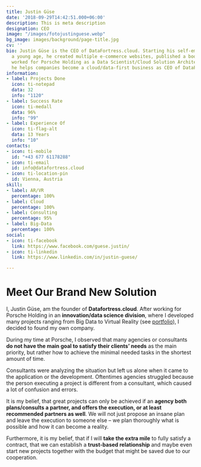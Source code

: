 ```yaml
---
title: Justin Güse
date: '2018-09-29T14:42:51.000+06:00'
description: This is meta description
designation: CEO
image: "/images/fotojustinguese.webp"
bg_image: images/background/page-title.jpg
cv: ''
bio: Justin Güse is the CEO of DataFortress.cloud. Starting his self-employment at
  a young age, he created multiple e-commerce websites, published a book, and finally
  worked for Porsche Holding as a Data Scientist/Cloud Solution Architect. Nowadays
  he helps companies become a cloud/data-first business as CEO of DataFortress.cloud
information:
- label: Projects Done
  icon: ti-notepad
  data: 32
  info: "1120"
- label: Success Rate
  icon: ti-medall
  data: 96%
  info: "99"
- label: Experience Of
  icon: ti-flag-alt
  data: 13 Years
  info: "10"
contacts:
- icon: ti-mobile
  id: "+43 677 61178288"
- icon: ti-email
  id: info@datafortress.cloud
- icon: ti-location-pin
  id: Vienna, Austria
skill:
- label: AR/VR
  percentage: 100%
- label: Cloud
  percentage: 100%
- label: Consulting
  percentage: 95%
- label: Big-Data
  percentage: 100%
social:
- icon: ti-facebook
  link: https://www.facebook.com/guese.justin/
- icon: ti-linkedin
  link: https://www.linkedin.com/in/justin-guese/

---
```

# Meet Our Brand New Solution

I, Justin Güse, am the founder of **Datafortress.cloud**. After working for Porsche Holding in an **innovation/data science division**, where I developed many projects ranging from Big Data to Virtual Reality (see [portfolio](https://www.datafortress.cloud/case-studies/)), I decided to found my own company.

During my time at Porsche, I observed that many agencies or consultants **do not have the main goal to satisfy their clients’ needs** as the main priority, but rather how to achieve the minimal needed tasks in the shortest amount of time.

Consultants were analyzing the situation but left us alone when it came to the application or the development. Oftentimes agencies struggled because the person executing a project is different from a consultant, which caused a lot of confusion and errors.

It is my belief, that great projects can only be achieved if an **agency both plans/consults a partner, and offers the execution, or at least recommended partners as well**. We will not just propose an insane plan and leave the execution to someone else – we plan thoroughly what is possible and how it can become a reality.

Furthermore, it is my belief, that if I will **take the extra mile** to fully satisfy a contract, that we can establish a **trust-based relationship** and maybe even start new projects together with the budget that might be saved due to our cooperation.